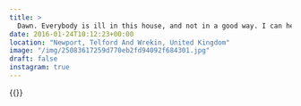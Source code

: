 ```yaml
---
title: >
  Dawn. Everybody is ill in this house, and not in a good way. I can hear muffled coughing from every corner.#landscape #vsco #vscocam 
date: 2016-01-24T10:12:23+00:00
location: "Newport, Telford And Wrekin, United Kingdom"
image: "/img/25083617259d770eb2fd94092f684301.jpg"
draft: false
instagram: true
---
```


{{<photo src="/img/25083617259d770eb2fd94092f684301.jpg">}}
